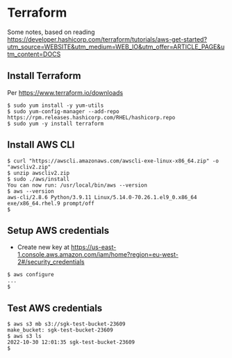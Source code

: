 # Terraform

Some notes, based on reading https://developer.hashicorp.com/terraform/tutorials/aws-get-started?utm_source=WEBSITE&utm_medium=WEB_IO&utm_offer=ARTICLE_PAGE&utm_content=DOCS

## Install Terraform

Per https://www.terraform.io/downloads

```
$ sudo yum install -y yum-utils
$ sudo yum-config-manager --add-repo https://rpm.releases.hashicorp.com/RHEL/hashicorp.repo
$ sudo yum -y install terraform
```

## Install AWS CLI

```
$ curl "https://awscli.amazonaws.com/awscli-exe-linux-x86_64.zip" -o "awscliv2.zip"
$ unzip awscliv2.zip
$ sudo ./aws/install
You can now run: /usr/local/bin/aws --version
$ aws --version
aws-cli/2.8.6 Python/3.9.11 Linux/5.14.0-70.26.1.el9_0.x86_64 exe/x86_64.rhel.9 prompt/off
$
```

## Setup AWS credentials

* Create new key at https://us-east-1.console.aws.amazon.com/iam/home?region=eu-west-2#/security_credentials

```
$ aws configure
...
$
```

## Test AWS credentials

```
$ aws s3 mb s3://sgk-test-bucket-23609
make_bucket: sgk-test-bucket-23609
$ aws s3 ls
2022-10-30 12:01:35 sgk-test-bucket-23609
$
```
 
